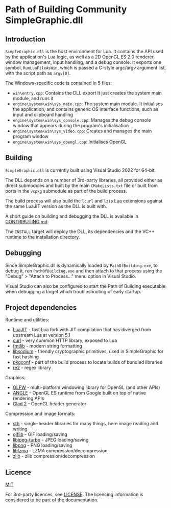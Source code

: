 # Path of Building Community SimpleGraphic.dll

## Introduction

`SimpleGraphic.dll` is the host environment for Lua.
It contains the API used by the application's Lua logic, as well as a
2D OpenGL ES 2.0 renderer, window management, input handling, and a
debug console.
It exports one symbol, `RunLuaFileAsWin`, which is passed a
C-style argc/argv argument list, with the script path as `argv[0]`.

The Windows-specific code is contained in 5 files:
- `win\entry.cpp`: Contains the DLL export
It just creates the system main module, and runs it
- `engine\system\win\sys_main.cpp`: The system main module.
It initialises the application, and contains generic OS interface functions,
such as input and clipboard handling
- `engine\system\win\sys_console.cpp`: Manages the debug console window that
appears during the program's initialisation
- `engine\system\win\sys_video.cpp`: Creates and manages the main program window
- `engine\system\win\sys_opengl.cpp`: Initialises OpenGL

## Building

`SimpleGraphic.dll` is currently built using Visual Studio 2022 for 64-bit.

The DLL depends on a number of 3rd-party libraries, all provided either as
direct submodules and built by the main `CMakeLists.txt` file or built from
ports in the `vcpkg` submodule as part of the build process.

The build process will also build the `lcurl` and `lzip` Lua extensions
against the same LuaJIT version as the DLL is built with.

A short guide on building and debugging the DLL is available in
[CONTRIBUTING.md](CONTRIBUTING.md).

The `INSTALL` target will deploy the DLL, its dependencies and the VC++
runtime to the installation directory.

## Debugging

Since SimpleGraphic.dll is dynamically loaded by `PathOfBuilding.exe`,
to debug it, run `PathOfBuilding.exe` and then attach to that process using the
"Debug" > "Attach to Process..." menu option in Visual Studio.

Visual Studio can also be configured to start the Path of Building executable
when debugging a target which troubleshooting of early startup.

## Project dependencies

Runtime and utilities:
* [LuaJIT](https://github.com/LuaJIT/LuaJIT) - fast Lua fork with JIT compilation that has diverged from upstream Lua at version 5.1
* [curl](https://curl.se/) - very common HTTP library, exposed to Lua
* [fmtlib](https://fmt.dev/) - modern string formatting
* [libsodium](https://doc.libsodium.org/) - friendly cryptographic primitives, used in SimpleGraphic for fast hashing
* [pkgconf](http://pkgconf.org/) - part of the build process to locate builds of bundled libraries
* [re2](https://github.com/google/re2) - regex library

Graphics:
* [GLFW](https://www.glfw.org/) - multi-platform windowing library for OpenGL (and other APIs)
* [ANGLE](https://github.com/google/angle) - OpenGL ES runtime from Google built on top of native rendering APIs
* [Glad 2](https://gen.glad.sh/) - OpenGL header generator

Compression and image formats:
* [stb](https://github.com/nothings/stb) - single-header libraries for many things, here image reading and writing
* [giflib](https://sourceforge.net/projects/giflib/) - GIF loading/saving
* [libjpeg-turbo](https://libjpeg-turbo.org/) - JPEG loading/saving
* [libpng](http://www.libpng.org/pub/png/libpng.html) - PNG loading/saving
* [liblzma](https://tukaani.org/xz/) - LZMA compression/decompression
* [zlib](https://www.zlib.net/) - zlib compression/decompression

## Licence

[MIT](https://opensource.org/licenses/MIT)

For 3rd-party licences, see [LICENSE](LICENSE).
The licencing information is considered to be part of the documentation.
